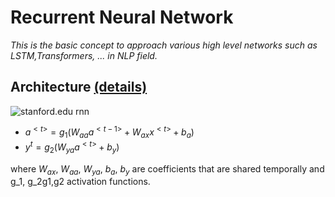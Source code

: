 # Recurrent Neural Network

_This is the basic concept to approach various high level networks such as LSTM,Transformers, ... in NLP field._
## Architecture [(details)](https://stanford.edu/~shervine/teaching/cs-230/cheatsheet-recurrent-neural-networks)
![stanford.edu rnn](https://stanford.edu/~shervine/teaching/cs-230/illustrations/architecture-rnn-ltr.png?9ea4417fc145b9346a3e288801dbdfdc "RNN Architecture")

- $a^{<t>}=g_1(W_{aa}a^{<t-1>}+W_{ax}x^{<t>}+b_a)$
-  $y^{t}=g_2(W_{ya}a^{<t>}+b_y)$

where $W_{ax}$, $W_{aa}$, $W_{ya}$, $b_a$, $b_y$ are coefficients that are shared temporally and g_1, g_2g1​,g2​ activation functions.
